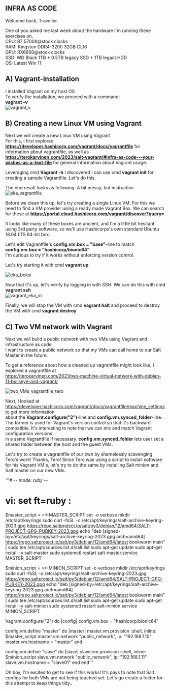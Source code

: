 ## INFRA AS CODE

Welcome back, Traveller.

One of you asked me last week about the hardware I'm running these exercises on.  
CPU: R7 5700X@stock clocks  
RAM: Kingston DDR4-3200 32GB CL16  
GPU: RX6600@stock clocks  
SSD: WD Black 1TB + 0.5TB legacy SSD + 1TB legact HDD  
OS: Latest Win 11  

## A) Vagrant-installation  

I installed Vagrant on my host OS  
To verify the installation, we proceed with a command:    
    **vagrant -v**  
![vagrant_v](https://github.com/user-attachments/assets/d78baf09-ebd9-4b18-b6db-c02f57a7a208)

## B) Creating a new Linux VM using Vagrant

Next we will create a new Linux VM using Vagrant  
For this, I first explored **https://developer.hashicorp.com/vagrant/docs/vagrantfile** for information about vagrantfile, as well as 
**https://terokarvinen.com/2023/salt-vagrant/#infra-as-code---your-wishes-as-a-text-file** for general information about Vagrant usage.

Leveraging cmd **Vagrant -h** I discovered I can use cmd **vagrant init** for creating a sample Vagrantfile. Let's do this.

The end result looks as following. A bit messy, but instructive.  
![eka_vagrantfile](https://github.com/user-attachments/assets/7ad07024-eaa6-4f7b-95a3-300366a70ca6)

Before we clean this up, let's try creating a single Linux VM. For this we need to find a VM provider using
a ready made Vagrant Box. We can search for these at **https://portal.cloud.hashicorp.com/vagrant/discover?query=**

It looks like many of these boxes are ancient, and I'm a little bit hesitant using 3rd party software, so we'll use Hashicorps's own
standard Ubuntu 18.04 LTS 64-bit box.  

Let's edit Vagrantfile's **config.vm.box = "base"**-line to match **config.vm.box = "hashicorp/bionic64"**  
I'm curious to try if it works without enforcing version control.  

Let's try starting it with cmd **vagrant up**  

![eka_boksi](https://github.com/user-attachments/assets/6bb11b0b-d843-45ca-b49d-a3035987d224)  

Now that it's up, let's verify by logging in with SSH. We can do this with cmd **vagrant ssh**  
![vagrant_eka_in](https://github.com/user-attachments/assets/2f9a4171-ebf9-4466-93bc-8a681adf453f)  

Finally, we will stop the VM with cmd **vagrant halt** and proceed to destroy the VM with cmd **vagrant destroy** 

## C) Two VM network with Vagrant

Next we will build a public network with two VMs using Vagrant and infrastructure as code.  
I want to create a public network so that my VMs can call home to our Salt Master in the future.  

To get a reference about how a cleaned up vagrantfile might look like, I explored a vagrantfile at  
https://terokarvinen.com/2021/two-machine-virtual-network-with-debian-11-bullseye-and-vagrant/  

![two_VMs_vagrantfile_tero](https://github.com/user-attachments/assets/53d12128-4dab-42d6-b89f-5b4b82db78a5)  

Next, I looked at https://developer.hashicorp.com/vagrant/docs/vagrantfile/machine_settings to get more information  
about the **Vagrant.configure("2")**-line and **config.vm.synced_folder**-line. The former is used for Vagrant's version
control so that it's backward compatible. It's interesting to note that we can mix and match Vagrant configuration versions  
in a same Vagrantfile if necessary. **config.vm.synced_folder** lets user set a shared folder between the host and the guest VMs.  

Let's try to create a vagrantfile of our own by shamelessly scavenging Tero's work! Thanks, Tero! Since Tero was using a script
to install software for his Vagrant VM's, let's try to do the same by installing Salt minion and Salt master on our new VMs.  

'''# -*- mode: ruby -*-
# vi: set ft=ruby :

$master_script = <<-MASTER_SCRIPT
set -o verbose
mkdir /etc/apt/keyrings
sudo curl -fsSL -o /etc/apt/keyrings/salt-archive-keyring-2023.gpg https://repo.saltproject.io/salt/py3/debian/12/amd64/SALT-PROJECT-GPG-PUBKEY-2023.gpg
echo "deb [signed-by=/etc/apt/keyrings/salt-archive-keyring-2023.gpg arch=amd64] https://repo.saltproject.io/salt/py3/debian/12/amd64/latest bookworm main" | sudo tee /etc/apt/sources.list.d/salt.list
sudo apt-get update
sudo apt-get install -y salt-master
sudo systemctl restart salt-master.service
MASTER_SCRIPT

$minion_script = <<-MINION_SCRIPT
set -o verbose
mkdir /etc/apt/keyrings
sudo curl -fsSL -o /etc/apt/keyrings/salt-archive-keyring-2023.gpg https://repo.saltproject.io/salt/py3/debian/12/amd64/SALT-PROJECT-GPG-PUBKEY-2023.gpg
echo "deb [signed-by=/etc/apt/keyrings/salt-archive-keyring-2023.gpg arch=amd64] https://repo.saltproject.io/salt/py3/debian/12/amd64/latest bookworm main" | sudo tee /etc/apt/sources.list.d/salt.list
sudo apt-get update
sudo apt-get install -y salt-minion
sudo systemctl restart salt-minion.service
MINION_SCRIPT

Vagrant.configure("2") do |config|
  config.vm.box = "hashicorp/bionic64"

  config.vm.define "master" do |master|
    master.vm.provision :shell, inline: $master_script
    master.vm.network "public_network", ip: "192.168.1.10"
    master.vm.hostname = "master"
  end

  config.vm.define "slave" do |slave|
    slave.vm.provision :shell, inline: $minion_script
    slave.vm.network "public_network", ip: "192.168.1.11"
    slave.vm.hostname = "slave01"
  end
end'''   

   Oh boy, I'm excited to get to see if this works! It's pays to note that Salt configs for both VMs are not being touched yet.
   Let's go create a folder for this attempt to keep things tidy..  
   

   

     
   
    
    
   
 














    
